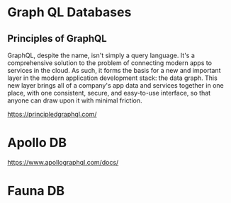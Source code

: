Graph QL Databases
==================

## Principles of GraphQL

GraphQL, despite the name, isn't simply a query language. It's a comprehensive solution to the problem of connecting modern apps to services in the cloud. As such, it forms the basis for a new and important layer in the modern application development stack: the data graph. This new layer brings all of a company's app data and services together in one place, with one consistent, secure, and easy-to-use interface, so that anyone can draw upon it with minimal friction.

https://principledgraphql.com/

# Apollo DB

https://www.apollographql.com/docs/

# Fauna DB